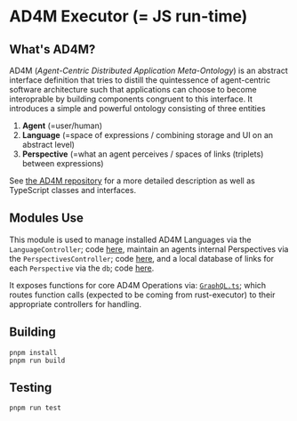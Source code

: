 # AD4M Executor (= JS run-time)

## What's AD4M?

AD4M (_Agent-Centric Distributed Application Meta-Ontology_) is an abstract interface definition that tries to distill the quintessence of agent-centric software architecture such that applications can choose to become interoprable by building components congruent to this interface. It introduces a simple and powerful ontology consisting of three entities

1. **Agent** (=user/human)
2. **Language** (=space of expressions / combining storage and UI on an abstract level)
3. **Perspective** (=what an agent perceives / spaces of links (triplets) between expressions)

See [the AD4M repository](https://github.com/coasys/ad4m/blob/main/README.md) for a more detailed description as well as TypeScript classes and interfaces.

## Modules Use

This module is used to manage installed AD4M Languages via the `LanguageController`; code [here](https://github.com/coasys/ad4m/blob/main/executor/src/core/LanguageController.ts), maintain an agents internal Perspectives via the `PerspectivesController`; code [here](https://github.com/coasys/ad4m/blob/main/executor/src/core/PerspectivesController.ts), and a local database of links for each `Perspective` via the `db`; code [here](https://github.com/coasys/ad4m/blob/main/executor/src/core/db.ts).

It exposes functions for core AD4M Operations via: [`GraphQL.ts`](https://github.com/coasys/ad4m/blob/rust-refactor/executor/src/core/graphQL-interface/GraphQL.ts); which routes function calls (expected to be coming from rust-executor) to their appropriate controllers for handling.

## Building

```
pnpm install
pnpm run build
```

## Testing

```
pnpm run test
```
